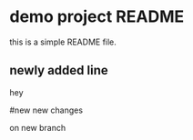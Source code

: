 # demo project README
this is a simple README file.

## newly added line
hey

#new new changes

on new branch
